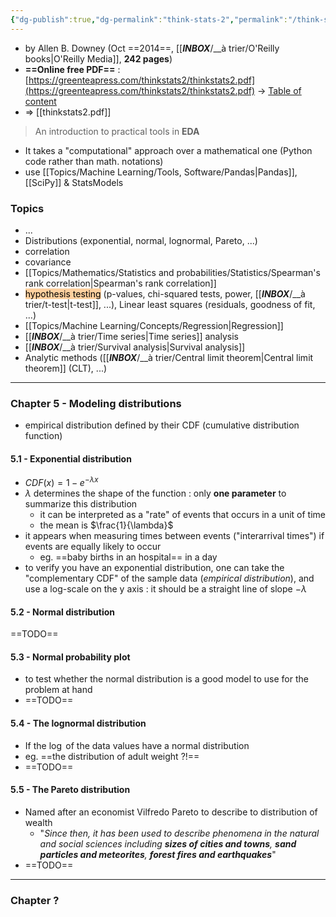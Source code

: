 ```yaml
---
{"dg-publish":true,"dg-permalink":"think-stats-2","permalink":"/think-stats-2/"}
---
```


- by Allen B. Downey (Oct ==2014==, [[___INBOX___/__à trier/O'Reilly books|O'Reilly Media]], **242 pages**)
- **==Online free PDF==** : [https://greenteapress.com/thinkstats2/thinkstats2.pdf](https://greenteapress.com/thinkstats2/thinkstats2.pdf) -> [Table of content](https://greenteapress.com/thinkstats2/html/index.html)
- => [[thinkstats2.pdf]]

> An introduction to practical tools in **EDA**






- It takes a "computational" approach over a mathematical one (Python code rather than math. notations)
- use [[Topics/Machine Learning/Tools, Software/Pandas|Pandas]], [[SciPy]] & StatsModels

### Topics
- ...
- Distributions (exponential, normal, lognormal, Pareto, ...)
- correlation
- covariance
- [[Topics/Mathematics/Statistics and probabilities/Statistics/Spearman's rank correlation|Spearman's rank correlation]]
- <mark style="background: #FFB86CA6;">hypothesis testing</mark> (p-values, chi-squared tests, power, [[___INBOX___/__à trier/t-test|t-test]], ...), Linear least squares (residuals, goodness of fit, ...)
- [[Topics/Machine Learning/Concepts/Regression|Regression]]
- [[___INBOX___/__à trier/Time series|Time series]] analysis
- [[___INBOX___/__à trier/Survival analysis|Survival analysis]]
- Analytic methods ([[___INBOX___/__à trier/Central limit theorem|Central limit theorem]] (CLT), ...)

---
### Chapter 5 - Modeling distributions
- empirical distribution defined by their CDF (cumulative distribution function)

#### 5.1 - Exponential distribution
- $CDF(x)=1-e^{-\lambda x}$
- $\lambda$ determines the shape of the function : only **one parameter** to summarize this distribution
	- it can be interpreted as a "rate" of events that occurs in a unit of time
	- the mean is $\frac{1}{\lambda}$
- it appears when measuring times between events ("interarrival times") if events are equally likely to occur
	- eg. ==baby births in an hospital== in a day
- to verify you have an exponential distribution, one can take the "complementary CDF" of the sample data (*empirical distribution*), and use a log-scale on the y axis : it should be a straight line of slope $-\lambda$ 

#### 5.2 - Normal distribution

==TODO==

#### 5.3 - Normal probability plot
- to test whether the normal distribution is a good model to use for the problem at hand
- ==TODO==

#### 5.4 - The lognormal distribution
- If the $\log$ of the data values have a normal distribution
- eg. ==the distribution of adult weight ?!==
- ==TODO==

#### 5.5 - The Pareto distribution
- Named after an economist Vilfredo Pareto to describe to distribution of wealth
	- "*Since then, it has been used to describe phenomena in the natural and social sciences including **sizes of cities and towns**, **sand particles and meteorites**, **forest fires and earthquakes***"
- ==TODO==

---
### Chapter ?

